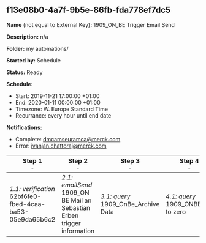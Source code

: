 ## f13e08b0-4a7f-9b5e-86fb-fda778ef7dc5

**Name** (not equal to External Key)**:** 1909_ON_BE Trigger Email Send

**Description:** n/a

**Folder:** my automations/

**Started by:** Schedule

**Status:** Ready

**Schedule:**

* Start: 2019-11-21 17:00:00 +01:00
* End: 2020-01-11 00:00:00 +01:00
* Timezone: W. Europe Standard Time
* Recurrance: every hour until end date

**Notifications:**

* Complete: dmcamseuramca@merck.com
* Error: ivanjan.chattoraj@merck.com

| Step 1<br>_<small>-</small>_ | Step 2<br>_<small>-</small>_ | Step 3<br>_<small>-</small>_ | Step 4<br>_<small>-</small>_ |
| --- | --- | --- | --- |
| _1.1: verification_<br>62bf6fe0-fbed-4caa-ba53-05e9da65b6c2 | _2.1: emailSend_<br>1909_ON BE Mail an Sebastian Erben trigger information | _3.1: query_<br>1909_OnBe_Archive Data | _4.1: query_<br>1909_ONBE_set to zero |
